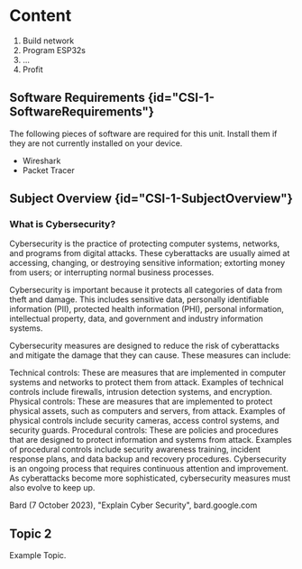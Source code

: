 # Content

1. Build network
2. Program ESP32s
3. ...
4. Profit

## Software Requirements {id="CSI-1-SoftwareRequirements"}

The following pieces of software are required for this unit. Install them if they are not currently installed on your device.

- Wireshark
- Packet Tracer

## Subject Overview {id="CSI-1-SubjectOverview"}

### What is Cybersecurity?

Cybersecurity is the practice of protecting computer systems, networks, and programs from digital attacks. These cyberattacks are usually aimed at accessing, changing, or destroying sensitive information; extorting money from users; or interrupting normal business processes.

Cybersecurity is important because it protects all categories of data from theft and damage. This includes sensitive data, personally identifiable information (PII), protected health information (PHI), personal information, intellectual property, data, and government and industry information systems.

Cybersecurity measures are designed to reduce the risk of cyberattacks and mitigate the damage that they can cause. These measures can include:

Technical controls: These are measures that are implemented in computer systems and networks to protect them from attack. Examples of technical controls include firewalls, intrusion detection systems, and encryption.
Physical controls: These are measures that are implemented to protect physical assets, such as computers and servers, from attack. Examples of physical controls include security cameras, access control systems, and security guards.
Procedural controls: These are policies and procedures that are designed to protect information and systems from attack. Examples of procedural controls include security awareness training, incident response plans, and data backup and recovery procedures.
Cybersecurity is an ongoing process that requires continuous attention and improvement. As cyberattacks become more sophisticated, cybersecurity measures must also evolve to keep up.

Bard (7 October 2023), "Explain Cyber Security", bard.google.com

## Topic 2

Example Topic.